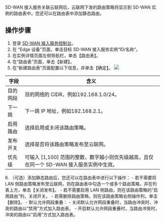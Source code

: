 SD-WAN 接入服务关联云联网后，云联网下发的路由策略将显示到 SD-WAN 实例的路由表中，您还可以在路由表中添加静态路由。

## 操作步骤
1. 登录 [SD-WAN 接入服务控制台](https://console.cloud.tencent.com/sas/edge)。
2. 在 “Edge 设备”页面，单击目标 SD-WAN 接入服务实例“ID/名称”。
3. 在实例详情页面左侧导航栏，单击【路由表】。
4. 在“路由表”页面，单击【新建】。
5. 在“新建路由表”页面配置以下信息，并单击【确定】。
   ![](https://main.qcloudimg.com/raw/baaa808a5d1f0304d575ff9c900d2355.png)
<table>
<thead>
<tr>
<th>字段</th>
<th>含义</th>
</tr>
</thead>
<tbody><tr>
<td>目的网段</td>
<td>目的网络的 CIDR，例如192.168.1.0/24。</td>
</tr>
<tr>
<td>下一跳</td>
<td>下一跳 IP 地址，例如192.168.2.1。</td>
</tr>
<tr>
<td>启用路由</td>
<td>选择启用或关闭该路由策略。</td>
</tr>
<tr>
<td>发布开关</td>
<td>选择是否将该路由策略发布至云联网。</td>
</tr>
<tr>
<td>优先级</td>
<td>可输入 [1,100] 范围的整数，数字越小则优先级越高，且仅在同一个 SD-WAN 接入服务实例中生效。</td>
</tr>
</tbody></table>
6. （可选）添加静态路由后，您还可以在路由表中进行以下操作：
	- 若不需要将 LAN 侧路由策略发布至云联网，则在路由表中勾选一个或多个路由策略，并在列表上方，单击【关闭发布】。
	- 若不需要启用 LAN 侧路由，则在该路由策略的“启用路由”列，关闭开关。
	- 若需删除路由策略，则在该路由策略右侧操作列，单击【删除】。
	- 默认允许网段重叠：
		- 关闭默认允许网段重叠时，当路由冲突时，冲突的路由以“禁用”方式加入路由表。
		- 开启默认允许网段重叠时，当路由冲突时，冲突的路由以“启用”方式加入路由表。

